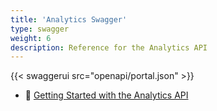 ```yaml
---
title: 'Analytics Swagger'
type: swagger
weight: 6
description: Reference for the Analytics API
---
```


{{< swaggerui src="openapi/portal.json" >}}
- 🚀 [Getting Started with the Analytics API](/Portal/Docs/portal-api)